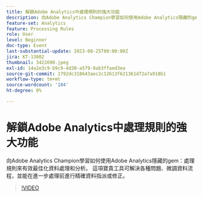 ```yaml
---
title: 解鎖Adobe Analytics中處理規則的強大功能
description: 向Adobe Analytics Champion學習如何使用Adobe Analytics隱藏的gem處理規則，有效最佳化資料處理和分析。 這項寶貴工具可解決各種問題、微調資料流程，並能在進一步處理前進行精確資料指派或修正。
feature-set: Analytics
feature: Processing Rules
role: User
level: Beginner
doc-type: Event
last-substantial-update: 2023-08-25T00:00:00Z
jira: KT-13802
thumbnail: 3422690.jpeg
exl-id: 14a2e3c9-b9c9-4d30-a579-9ab3ffaed3ea
source-git-commit: 1792dc318643aec2c12613f621361d72a7a918b1
workflow-type: tm+mt
source-wordcount: '104'
ht-degree: 0%

---
```


# 解鎖Adobe Analytics中處理規則的強大功能

向Adobe Analytics Champion學習如何使用Adobe Analytics隱藏的gem：處理規則來有效最佳化資料處理和分析。 這項寶貴工具可解決各種問題、微調資料流程，並能在進一步處理前進行精確資料指派或修正。

>[!VIDEO](https://video.tv.adobe.com/v/3422690/?learn=on)
